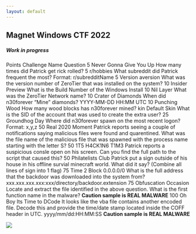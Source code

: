 ```yaml
---
layout: default
---
```


## Magnet Windows CTF 2022
##### Work in progress 

Points	Challenge Name	Question
5	Never Gonna Give You Up	How many times did Patrick get rick rolled?
5	r/hobbies	What subreddit did Patrick frequent the most? Format: r/subredditName
5	Version aversion	What was the version number of ZeroTier that was installed on the system?
10	Insider Preview	What is the Build Number of the Windows Install
10	Nil Layer	What was the ZeroTier Network name?
10	Crater of Diamonds	When did n30forever “Mine” diamonds? YYYY-MM-DD HH:MM UTC
10	Punching Wood	How many wood blocks has n30forever mined?
kin	Default Skin	What is the SID of the account that was used to create the extra user?
25	Groundhog Day	Where did n30forever spawn on the most recent logon? Format: x,y,z
50	Real 2020 Moment	Patrick reports seeing a couple of notifications saying malicious files were found and quarentined. What was the file name of the malicious file that was spawned with the process name starting with the letter S?
50	1T5 H4CK1N6 T1M3	Patrick reports a suspicious consle open on his screen. Can you find the full path to the script that caused this?
50	Philatelists Club	Patrick put a sign outside of his house in his offline survial minecraft world. What did it say? (Combine all lines of sign into 1 flag)
75	Time 2 Block 0.0.0.0/0	What is the full address that the backdoor was downloaded into the system from? xxx.xxx.xxx.xxx:xxx/directory/backdoor.extension
75	Obfuscation Occasion	Locate and extract the file identified in the above question. What is the first function name in the malware? **Caution sample is REAL MALWARE**
100	Oh Boy Its Time to DCode	It looks like the vba file contains another encoded file. Decode this and provide the time/date stamp located inside the COFF header in UTC. yyyy/mm/dd:HH:MM:SS **Caution sample is REAL MALWARE**

![](https://yaboygmoney.github.io/htb/images/log.png)
